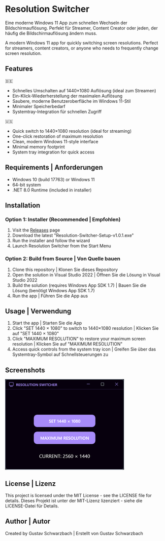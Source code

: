 # Resolution Switcher

Eine moderne Windows 11 App zum schnellen Wechseln der Bildschirmauflösung. Perfekt für Streamer, Content Creator oder jeden, der häufig die Bildschirmauflösung ändern muss.

A modern Windows 11 app for quickly switching screen resolutions. Perfect for streamers, content creators, or anyone who needs to frequently change screen resolution.

## Features

🇩🇪
- Schnelles Umschalten auf 1440×1080 Auflösung (ideal zum Streamen)
- Ein-Klick-Wiederherstellung der maximalen Auflösung
- Saubere, moderne Benutzeroberfläche im Windows 11-Stil
- Minimaler Speicherbedarf
- Systemtray-Integration für schnellen Zugriff

🇺🇸
- Quick switch to 1440×1080 resolution (ideal for streaming)
- One-click restoration of maximum resolution
- Clean, modern Windows 11-style interface
- Minimal memory footprint
- System tray integration for quick access

## Requirements | Anforderungen

- Windows 10 (build 17763) or Windows 11
- 64-bit system
- .NET 8.0 Runtime (included in installer)

## Installation

### Option 1: Installer (Recommended | Empfohlen)
1. Visit the [Releases](https://github.com/Gustav04szb/resolution-switcher/releases) page
2. Download the latest "Resolution-Switcher-Setup-v1.0.1.exe"
3. Run the installer and follow the wizard
4. Launch Resolution Switcher from the Start Menu

### Option 2: Build from Source | Von Quelle bauen
1. Clone this repository | Klonen Sie dieses Repository
2. Open the solution in Visual Studio 2022 | Öffnen Sie die Lösung in Visual Studio 2022
3. Build the solution (requires Windows App SDK 1.7) | Bauen Sie die Lösung (benötigt Windows App SDK 1.7)
4. Run the app | Führen Sie die App aus

## Usage | Verwendung

1. Start the app | Starten Sie die App
2. Click "SET 1440 × 1080" to switch to 1440×1080 resolution | Klicken Sie auf "SET 1440 × 1080"
3. Click "MAXIMUM RESOLUTION" to restore your maximum screen resolution | Klicken Sie auf "MAXIMUM RESOLUTION"
4. Access quick controls from the system tray icon | Greifen Sie über das Systemtray-Symbol auf Schnellsteuerungen zu

## Screenshots

![Resolution Switcher App](img/AppImg.png)

## License | Lizenz

This project is licensed under the MIT License - see the LICENSE file for details.
Dieses Projekt ist unter der MIT-Lizenz lizenziert - siehe die LICENSE-Datei für Details.

## Author | Autor

Created by Gustav Schwarzbach | Erstellt von Gustav Schwarzbach 
